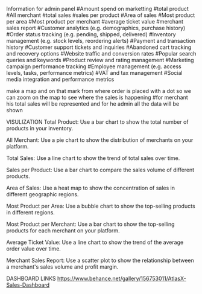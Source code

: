 Information for admin panel
#Amount spend on marketting
#total product 
#All merchant 
#total sales
#sales per product
#Area of sales
#Most product per area
#Most product per merchant
#average ticket value
#merchant sales report
#Customer analytics (e.g. demographics, purchase history)
#Order status tracking (e.g. pending, shipped, delivered)
#Inventory management (e.g. stock levels, reordering alerts)
#Payment and transaction history
#Customer support tickets and inquiries
#Abandoned cart tracking and recovery options
#Website traffic and conversion rates
#Popular search queries and keywords
#Product review and rating management
#Marketing campaign performance tracking
#Employee management (e.g. access levels, tasks, performance metrics)
#VAT and tax management
#Social media integration and performance metrics

make a map and on that mark from where order is placed with a dot so we can zoom on the map to see where the sales is happening
#for merchant his total sales will be represented and for he admin all the data will be shown

VISULIZATION
Total Product: Use a bar chart to show the total number of products in your inventory.

All Merchant: Use a pie chart to show the distribution of merchants on your platform.

Total Sales: Use a line chart to show the trend of total sales over time.

Sales per Product: Use a bar chart to compare the sales volume of different products.

Area of Sales: Use a heat map to show the concentration of sales in different geographic regions.

Most Product per Area: Use a bubble chart to show the top-selling products in different regions.

Most Product per Merchant: Use a bar chart to show the top-selling products for each merchant on your platform.

Average Ticket Value: Use a line chart to show the trend of the average order value over time.

Merchant Sales Report: Use a scatter plot to show the relationship between a merchant's sales volume and profit margin.


DASHBOARD LINKS https://www.behance.net/gallery/156753011/AtlasX-Sales-Dashboard